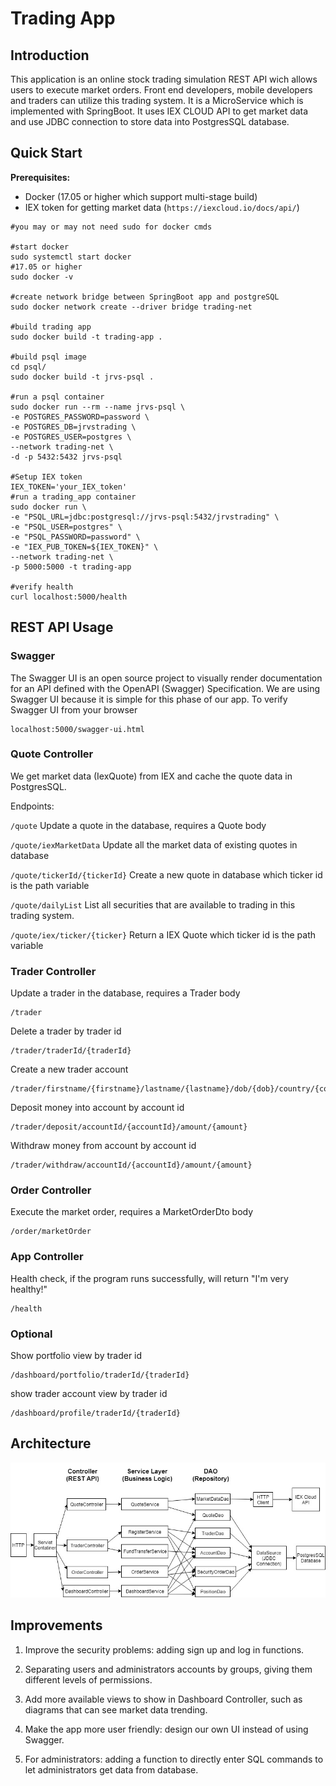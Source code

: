 # Trading App

## Introduction

This application is an online stock trading simulation REST API wich allows users to execute market orders. Front end developers, mobile developers and traders can utilize this trading system. It is a MicroService which is implemented with SpringBoot. It uses IEX CLOUD API to get market data and use JDBC connection to store data into PostgresSQL database.

## Quick Start

**Prerequisites:**

- Docker (17.05 or higher which support multi-stage build)
- IEX token for getting market data (`https://iexcloud.io/docs/api/`) 

```
#you may or may not need sudo for docker cmds

#start docker
sudo systemctl start docker
#17.05 or higher
sudo docker -v

#create network bridge between SpringBoot app and postgreSQL
sudo docker network create --driver bridge trading-net

#build trading app
sudo docker build -t trading-app .

#build psql image
cd psql/
sudo docker build -t jrvs-psql .

#run a psql container
sudo docker run --rm --name jrvs-psql \
-e POSTGRES_PASSWORD=password \
-e POSTGRES_DB=jrvstrading \
-e POSTGRES_USER=postgres \
--network trading-net \
-d -p 5432:5432 jrvs-psql

#Setup IEX token
IEX_TOKEN='your_IEX_token'
#run a trading_app container
sudo docker run \
-e "PSQL_URL=jdbc:postgresql://jrvs-psql:5432/jrvstrading" \
-e "PSQL_USER=postgres" \
-e "PSQL_PASSWORD=password" \
-e "IEX_PUB_TOKEN=${IEX_TOKEN}" \
--network trading-net \
-p 5000:5000 -t trading-app

#verify health
curl localhost:5000/health
```

## REST API Usage

### Swagger
The Swagger UI is an open source project to visually render documentation for an API defined with the OpenAPI (Swagger) Specification. We are using Swagger UI because it is simple for this phase of our app.
To verify Swagger UI from your browser

```
localhost:5000/swagger-ui.html
```

### Quote Controller
We get market data (IexQuote) from IEX and cache the quote data in PostgresSQL.

Endpoints:

`/quote` Update a quote in the database, requires a Quote body

`/quote/iexMarketData` Update all the market data of existing quotes in database

`/quote/tickerId/{tickerId}` Create a new quote in database which ticker id is the path variable

`/quote/dailyList` List all securities that are available to trading in this trading system.

`/quote/iex/ticker/{ticker}` Return a IEX Quote which ticker id is the path variable 

### Trader Controller

Update a trader in the database, requires a Trader body

```
/trader
```

Delete a trader by trader id

```
/trader/traderId/{traderId}
```

Create a new trader account

```
/trader/firstname/{firstname}/lastname/{lastname}/dob/{dob}/country/{country}/email/{email}
```

Deposit money into account by account id

```
/trader/deposit/accountId/{accountId}/amount/{amount}
```

Withdraw money from account by account id

```
/trader/withdraw/accountId/{accountId}/amount/{amount}
```

### Order Controller

Execute the market order, requires a MarketOrderDto body

```
/order/marketOrder
```

### App Controller

Health check, if the program runs successfully, will return "I'm very healthy!"

```
/health
```

### Optional

Show portfolio view by trader id

```
/dashboard/portfolio/traderId/{traderId}
```

show trader account view by trader id

```
/dashboard/profile/traderId/{traderId}
```

## Architecture

<img src="trading_app.jpg">



## Improvements

1. Improve the security problems: adding sign up and log in functions.

2. Separating users and administrators accounts by groups, giving them different levels of permissions.

3. Add more available views to show in Dashboard Controller, such as diagrams that can see market data trending.

4. Make the app more user friendly: design our own UI instead of using Swagger.

5. For administrators: adding a function to directly enter SQL commands to let administrators get data from database.
